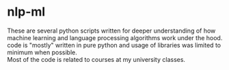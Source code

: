 # nlp-ml
These are several python scripts written for deeper understanding of how machine learning and language processing algorithms work under the hood.
code is "mostly" written in pure python and usage of libraries was limited to minimum when possible.<br>
Most of the code is related to courses at my university classes.
